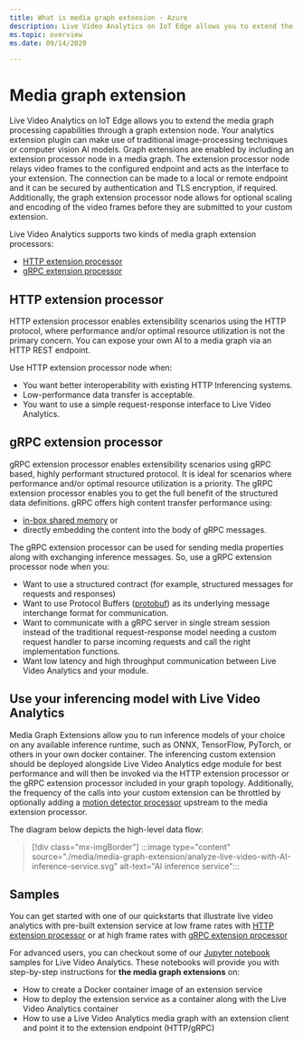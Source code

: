 ```yaml
---
title: What is media graph extension - Azure
description: Live Video Analytics on IoT Edge allows you to extend the media graph processing capabilities through a graph extension node.
ms.topic: overview
ms.date: 09/14/2020

---
```

# Media graph extension

Live Video Analytics on IoT Edge allows you to extend the media graph processing capabilities through a graph extension node. Your analytics extension plugin can make use of traditional image-processing techniques or computer vision AI models. Graph extensions are enabled by including an extension processor node in a media graph. The extension processor node relays video frames to the configured  endpoint and acts as the interface to your extension. The connection can be made to a local or remote endpoint and it can be secured by authentication and TLS encryption, if required. Additionally, the graph extension processor node allows for optional scaling and encoding of the video frames before they are submitted to your custom extension.

Live Video Analytics supports two kinds of media graph extension processors:

* [HTTP extension processor](media-graph-concept.md#http-extension-processor)
* [gRPC extension processor](media-graph-concept.md#grpc-extension-processor)

## HTTP extension processor

HTTP extension processor enables extensibility scenarios using the HTTP protocol, where performance and/or optimal resource utilization is not the primary concern. You can expose your own AI to a media graph via an HTTP REST endpoint. 

Use HTTP extension processor node when:

* You want better interoperability with existing HTTP Inferencing systems.
* Low-performance data transfer is acceptable.
* You want to use a simple request-response interface to Live Video Analytics.

## gRPC extension processor

gRPC extension processor enables extensibility scenarios using gRPC based, highly performant structured protocol. It is ideal for scenarios where performance and/or optimal resource utilization is a priority. The gRPC extension processor enables you to get the full benefit of the structured data definitions. gRPC offers high content transfer performance using:

* [in-box shared memory](https://en.wikipedia.org/wiki/Shared_memory) or 
* directly embedding the content into the body of gRPC messages. 

The gRPC extension processor can be used for sending media properties along with exchanging inference messages.
So, use a gRPC extension processor node when you:

* Want to use a structured contract (for example, structured messages for requests and responses)
* Want to use Protocol Buffers ([protobuf](https://developers.google.com/protocol-buffers)) as its underlying message interchange format for communication.
* Want to communicate with a gRPC server in single stream session instead of the traditional request-response model needing a custom request handler to parse incoming requests and call the right implementation functions. 
* Want low latency and high throughput communication between Live Video Analytics and your module.

## Use your inferencing model with Live Video Analytics

Media Graph Extensions allow you to run inference models of your choice on any available inference runtime, such as ONNX, TensorFlow, PyTorch, or others in your own docker container. The inferencing custom extension should be deployed alongside Live Video Analytics edge module for best performance and will then be invoked via the HTTP extension processor or the gRPC extension processor included in your graph topology. Additionally, the frequency of the calls into your custom extension can be throttled by optionally adding a [motion detector processor](media-graph-concept.md#motion-detection-processor) upstream to the media extension processor.

The diagram below depicts the high-level data flow:

> [!div class="mx-imgBorder"]
> :::image type="content" source="./media/media-graph-extension/analyze-live-video-with-AI-inference-service.svg" alt-text="AI inference service":::

## Samples

You can get started with one of our quickstarts that illustrate live video analytics with pre-built extension service at low frame rates with [HTTP extension processor](https://review.docs.microsoft.com/en-us/azure/media-services/live-video-analytics-edge/use-your-model-quickstart?branch=release-lva-dec-update&pivots=programming-language-csharp) or at high frame rates with [gRPC extension processor](https://review.docs.microsoft.com/en-us/azure/media-services/live-video-analytics-edge/analyze-live-video-use-your-grpc-model-quickstart?branch=release-lva-dec-update&pivots=programming-language-csharp)

For advanced users, you can checkout some of our [Jupyter notebook](https://github.com/Azure/live-video-analytics/blob/master/utilities/video-analysis/notebooks/readme.md) samples for Live Video Analytics. These notebooks will provide you with step-by-step instructions for **the media graph extensions** on:

* How to create a Docker container image of an extension service
* How to deploy the extension service as a container along with the Live Video Analytics container
* How to use a Live Video Analytics media graph with an extension client and point it to the extension endpoint (HTTP/gRPC)
